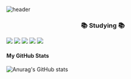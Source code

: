 

![header](https://capsule-render.vercel.app/api?type=slice&color=BFEFFF&height=auto&section=header&text=Hello%20World!&fontSize=50)

 ####  <h3 align="center"> **📚 Studying 📚**  </h3>
 <img src="https://img.shields.io/badge/Java-007396?style=flat-square&logo=Java&logoColor=white"/>
 <img src="https://img.shields.io/badge/JAVA-F7DF1E?style=flat&logo=JAVA&logoColor=white"/>
 <img src="https://img.shields.io/badge/Python-3766AB?style=flat-square&logo=Python&logoColor=white"/>
 <img src="https://img.shields.io/badge/Mysql-E6B91E?style=flat-square&logo=MySql&logoColor=white"/>
 <img src="https://img.shields.io/badge/AWS-232F3E?style=flat-square&logo=AmazonAWS&logoColor=white"/> 
 
#### **My GitHub Stats**
![Anurag's GitHub stats](https://github-readme-stats.vercel.app/api?username=hyezzi-ya&theme=gruvbox&show_icons=true)






